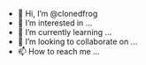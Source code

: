 - 👋 Hi, I’m @clonedfrog
- 👀 I’m interested in ...
- 🌱 I’m currently learning ...
- 💞️ I’m looking to collaborate on ...
- 📫 How to reach me ...

<!---
clonedfrog/clonedfrog is a ✨ special ✨ repository because its `README.md` (this file) appears on your GitHub profile.
You can click the Preview link to take a look at your changes.
--->
